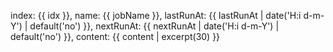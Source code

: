 index: {{ idx }}, name: {{ jobName }}, lastRunAt: {{ lastRunAt | date('H:i d-m-Y') | default('no') }}, nextRunAt: {{ nextRunAt | date('H:i d-m-Y') | default('no') }}, content: {{ content | excerpt(30) }}